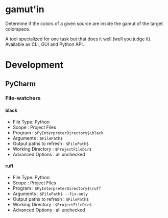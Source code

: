 # gamut'in

Determine if the colors of a given source are inside the gamut of the target colorspace.

A tool specialized for one task but that does it well (well you judge it).
Available as CLI, GUI and Python API.

# Development

## PyCharm

### File-watchers

#### black

- File Type: Python
- Scope : Project Files
- Program : `$PyInterpreterDirectory$\black`
- Arguments : `$FilePath$`
- Output paths to refresh : `$FilePath$`
- Working Directory : `$ProjectFileDir$`
- Advanced Options : all unchecked

#### ruff

- File Type: Python
- Scope : Project Files
- Program : `$PyInterpreterDirectory$\ruff`
- Arguments : `$FilePath$ --fix-only`
- Output paths to refresh : `$FilePath$`
- Working Directory : `$ProjectFileDir$`
- Advanced Options : all unchecked

